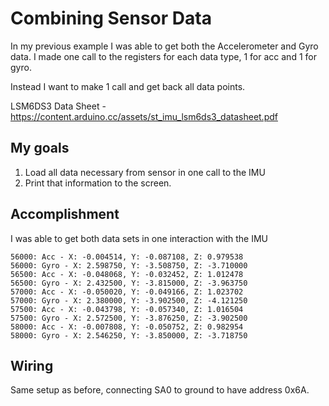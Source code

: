 # Combining Sensor Data

In my previous example I was able to get both the Accelerometer and Gyro data. I made one call to the registers for each data type, 1 for acc and 1 for gyro.

Instead I want to make 1 call and get back all data points.

LSM6DS3 Data Sheet - https://content.arduino.cc/assets/st_imu_lsm6ds3_datasheet.pdf

## My goals

1. Load all data necessary from sensor in one call to the IMU
2. Print that information to the screen.

## Accomplishment

I was able to get both data sets in one interaction with the IMU
```
56000: Acc - X: -0.004514, Y: -0.087108, Z: 0.979538
56000: Gyro - X: 2.598750, Y: -3.508750, Z: -3.710000
56500: Acc - X: -0.048068, Y: -0.032452, Z: 1.012478
56500: Gyro - X: 2.432500, Y: -3.815000, Z: -3.963750
57000: Acc - X: -0.050020, Y: -0.049166, Z: 1.023702
57000: Gyro - X: 2.380000, Y: -3.902500, Z: -4.121250
57500: Acc - X: -0.043798, Y: -0.057340, Z: 1.016504
57500: Gyro - X: 2.572500, Y: -3.876250, Z: -3.902500
58000: Acc - X: -0.007808, Y: -0.050752, Z: 0.982954
58000: Gyro - X: 2.546250, Y: -3.850000, Z: -3.718750
```

## Wiring

Same setup as before, connecting SA0 to ground to have address 0x6A.